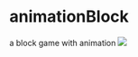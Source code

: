 # animationBlock
a block game with animation
![](https://github.com/panxiaochun/animationBlock/blob/master/animation.gif)
